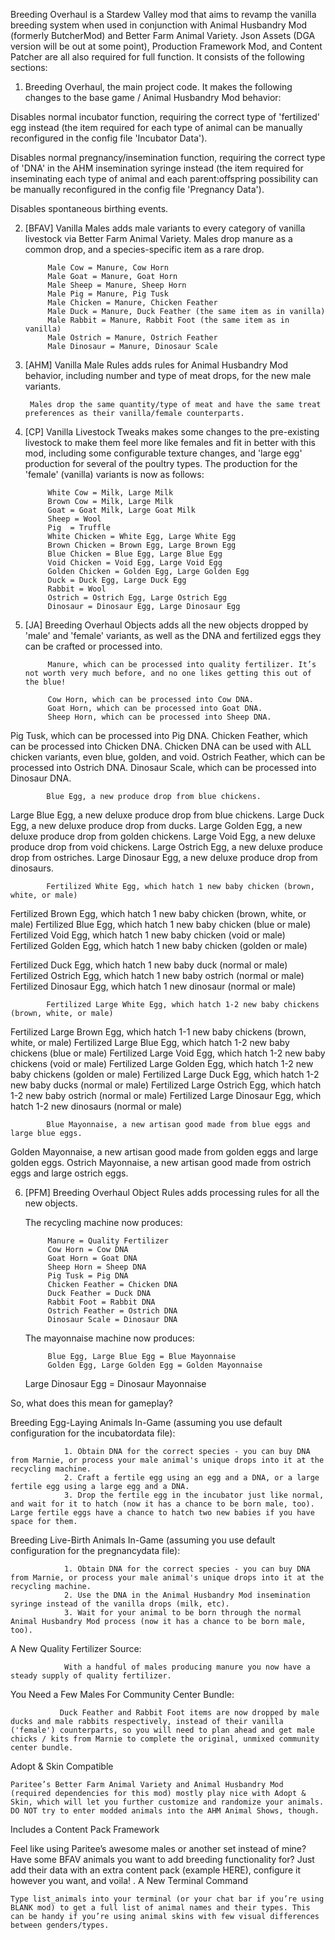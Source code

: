 
Breeding Overhaul is a Stardew Valley mod that aims to revamp the vanilla breeding system when used in conjunction with Animal Husbandry Mod (formerly ButcherMod) and Better Farm Animal Variety. Json Assets (DGA version will be out at some point), Production Framework Mod, and Content Patcher are all also required for full function. It consists of the following sections:

1. Breeding Overhaul, the main project code. It makes the following changes to the base game / Animal Husbandry Mod behavior:

 Disables normal incubator function, requiring the correct type of 'fertilized' egg instead (the item required for each type of animal can be manually reconfigured in the config file 'Incubator Data').
        
Disables normal pregnancy/insemination function, requiring the correct type of 'DNA' in the AHM insemination syringe instead (the item required for inseminating each type of animal and each parent:offspring possibility can be manually reconfigured in the config file 'Pregnancy Data').

Disables spontaneous birthing events.
    
2. [BFAV] Vanilla Males adds male variants to every category of vanilla livestock via Better Farm Animal Variety. Males drop manure as a common drop, and a species-specific item as a rare drop. 
        
        	Male Cow = Manure, Cow Horn
        	Male Goat = Manure, Goat Horn    
        	Male Sheep = Manure, Sheep Horn     
        	Male Pig = Manure, Pig Tusk     
        	Male Chicken = Manure, Chicken Feather  
        	Male Duck = Manure, Duck Feather (the same item as in vanilla) 
        	Male Rabbit = Manure, Rabbit Foot (the same item as in vanilla)
        	Male Ostrich = Manure, Ostrich Feather
        	Male Dinosaur = Manure, Dinosaur Scale

3. [AHM] Vanilla Male Rules adds rules for Animal Husbandry Mod behavior, including number and type of meat drops, for the new male variants. 

        Males drop the same quantity/type of meat and have the same treat preferences as their vanilla/female counterparts.

4. [CP] Vanilla Livestock Tweaks makes some changes to the pre-existing livestock to make them feel more like females and fit in better with this mod, including some configurable texture changes, and 'large egg' production for several of the poultry types. The production for the 'female' (vanilla) variants is now as follows:
        
        	White Cow = Milk, Large Milk
        	Brown Cow = Milk, Large Milk
        	Goat = Goat Milk, Large Goat Milk
        	Sheep = Wool
        	Pig  = Truffle
        	White Chicken = White Egg, Large White Egg
        	Brown Chicken = Brown Egg, Large Brown Egg 
        	Blue Chicken = Blue Egg, Large Blue Egg
        	Void Chicken = Void Egg, Large Void Egg
        	Golden Chicken = Golden Egg, Large Golden Egg
        	Duck = Duck Egg, Large Duck Egg
        	Rabbit = Wool
        	Ostrich = Ostrich Egg, Large Ostrich Egg    
        	Dinosaur = Dinosaur Egg, Large Dinosaur Egg
        
5. [JA] Breeding Overhaul Objects adds all the new objects dropped by 'male' and 'female' variants, as well as the DNA and fertilized eggs they can be crafted or processed into.
        
        	Manure, which can be processed into quality fertilizer. It’s not worth very much before, and no one likes getting this out of the blue!
     
        	Cow Horn, which can be processed into Cow DNA. 
        	Goat Horn, which can be processed into Goat DNA.
        	Sheep Horn, which can be processed into Sheep DNA.
Pig Tusk, which can be processed into Pig DNA.
Chicken Feather, which can be processed into Chicken DNA. Chicken DNA can be used with ALL chicken variants, even blue, golden, and void. 
Ostrich Feather, which can be processed into Ostrich DNA. 
Dinosaur Scale, which can be processed into Dinosaur DNA.
             
        	Blue Egg, a new produce drop from blue chickens.
Large Blue Egg, a new deluxe produce drop from blue chickens.
Large Duck Egg, a new deluxe produce drop from ducks.
Large Golden Egg, a new deluxe produce drop from golden chickens.
Large Void Egg, a new deluxe produce drop from void chickens.
Large Ostrich Egg, a new deluxe produce drop from ostriches. 
Large Dinosaur Egg, a new deluxe produce drop from dinosaurs. 
        
        	Fertilized White Egg, which hatch 1 new baby chicken (brown, white, or male)
Fertilized Brown Egg, which hatch 1 new baby chicken (brown, white, or male)
Fertilized Blue Egg, which hatch 1 new baby chicken (blue or male)
Fertilized Void Egg, which hatch 1 new baby chicken (void or male)
Fertilized Golden Egg, which hatch 1 new baby chicken (golden or male)

Fertilized Duck Egg, which hatch 1 new baby duck (normal or male)
Fertilized Ostrich Egg, which hatch 1 new baby ostrich (normal or male)
Fertilized Dinosaur Egg, which hatch 1 new dinosaur (normal or male)
        
        	Fertilized Large White Egg, which hatch 1-2 new baby chickens (brown, white, or male)
Fertilized Large Brown Egg, which hatch 1-1 new baby chickens (brown, white, or male)
Fertilized Large Blue Egg, which hatch 1-2 new baby chickens (blue or male)
Fertilized Large Void Egg, which hatch 1-2 new baby chickens (void or male)
Fertilized Large Golden Egg, which hatch 1-2 new baby chickens (golden or male)
Fertilized Large Duck Egg, which hatch 1-2 new baby ducks (normal or male)
Fertilized Large Ostrich Egg, which hatch 1-2 new baby ostrich (normal or male)
Fertilized Large Dinosaur Egg, which hatch 1-2 new dinosaurs (normal or male)
        
        	Blue Mayonnaise, a new artisan good made from blue eggs and large blue eggs.
Golden Mayonnaise, a new artisan good made from golden eggs and large golden eggs.
Ostrich Mayonnaise, a new artisan good made from ostrich eggs and large ostrich eggs.
        
6. [PFM] Breeding Overhaul Object Rules adds processing rules for all the new objects. 

    The recycling machine now produces:
       
        	Manure = Quality Fertilizer
        	Cow Horn = Cow DNA     
        	Goat Horn = Goat DNA
        	Sheep Horn = Sheep DNA
        	Pig Tusk = Pig DNA
        	Chicken Feather = Chicken DNA
        	Duck Feather = Duck DNA
        	Rabbit Foot = Rabbit DNA
        	Ostrich Feather = Ostrich DNA
        	Dinosaur Scale = Dinosaur DNA
        
     The mayonnaise machine now produces:
        
        	Blue Egg, Large Blue Egg = Blue Mayonnaise
        	Golden Egg, Large Golden Egg = Golden Mayonnaise
	Large Dinosaur Egg = Dinosaur Mayonnaise

So, what does this mean for gameplay? 

Breeding Egg-Laying Animals In-Game (assuming you use default configuration for the incubatordata file):

                1. Obtain DNA for the correct species - you can buy DNA from Marnie, or process your male animal's unique drops into it at the recycling machine. 
                2. Craft a fertile egg using an egg and a DNA, or a large fertile egg using a large egg and a DNA.
                3. Drop the fertile egg in the incubator just like normal, and wait for it to hatch (now it has a chance to be born male, too). Large fertile eggs have a chance to hatch two new babies if you have space for them.

Breeding Live-Birth Animals In-Game (assuming you use default configuration for the pregnancydata file):

                1. Obtain DNA for the correct species - you can buy DNA from Marnie, or process your male animal's unique drops into it at the recycling machine. 
                2. Use the DNA in the Animal Husbandry Mod insemination syringe instead of the vanilla drops (milk, etc). 
                3. Wait for your animal to be born through the normal Animal Husbandry Mod process (now it has a chance to be born male, too). 

A New Quality Fertilizer Source:

                With a handful of males producing manure you now have a steady supply of quality fertilizer. 

You Need a Few Males For Community Center Bundle:

               Duck Feather and Rabbit Foot items are now dropped by male ducks and male rabbits respectively, instead of their vanilla ('female') counterparts, so you will need to plan ahead and get male chicks / kits from Marnie to complete the original, unmixed community center bundle.

Adopt & Skin Compatible 

	Paritee’s Better Farm Animal Variety and Animal Husbandry Mod  (required dependencies for this mod) mostly play nice with Adopt & Skin, which will let you further customize and randomize your animals. DO NOT try to enter modded animals into the AHM Animal Shows, though.

Includes a Content Pack Framework

Feel like using Paritee’s awesome males or another set instead of mine? Have some BFAV animals you want to add breeding functionality for? Just add their data with an extra content pack (example HERE), configure it however you want, and voila! 
. 
A New Terminal Command

	Type list_animals into your terminal (or your chat bar if you’re using BLANK mod) to get a full list of animal names and their types. This can be handy if you’re using animal skins with few visual differences between genders/types.
